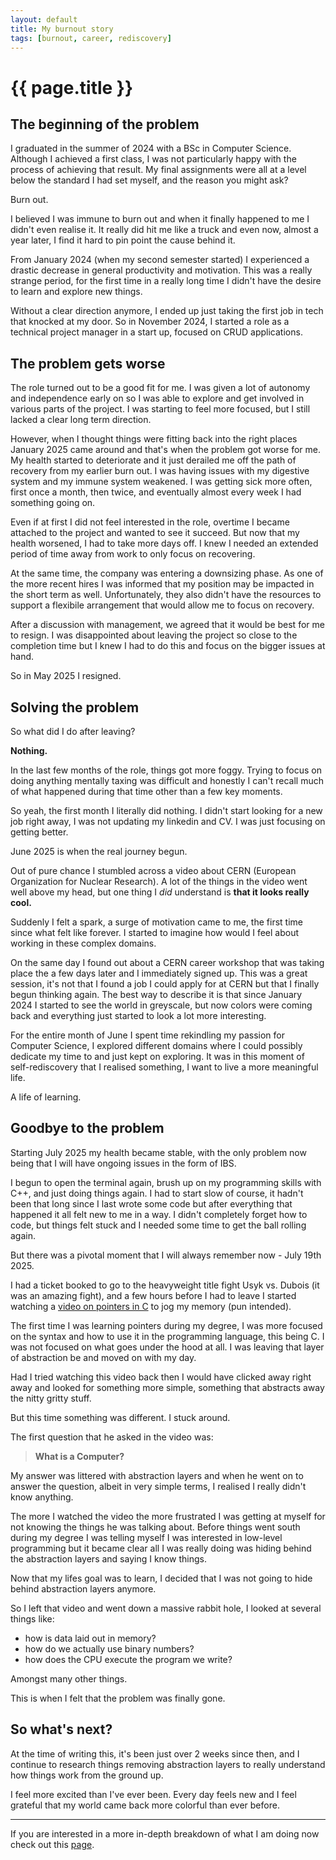```yaml
---
layout: default
title: My burnout story
tags: [burnout, career, rediscovery]
---
```


<h1 class="page-title">{{ page.title }}</h1>

## The beginning of the problem

I graduated in the summer of 2024 with a BSc in Computer Science. Although I achieved
a first class, I was not particularly happy with the process of achieving that result. 
My final assignments were all at a level below the standard I had set myself, 
and the reason you might ask? 

Burn out.

I believed I was immune to burn out and when it finally happened to me I didn't even
realise it. It really did hit me like a truck and even now, almost a year later, I 
find it hard to pin point the cause behind it.

From January 2024 (when my second semester started) I experienced a drastic decrease 
in general productivity and motivation. This was a really strange period, for the first
time in a really long time I didn't have the desire to learn and explore new things.

Without a clear direction anymore, I ended up just taking the first job in tech that
knocked at my door. So in November 2024, I started a role as a technical project 
manager in a start up, focused on CRUD applications.

## The problem gets worse

The role turned out to be a good fit for me. I was given a lot of autonomy and
independence early on so I was able to explore and get involved in various parts of 
the project. I was starting to feel more focused, but I still lacked a clear 
long term direction. 

However, when I thought things were fitting back into the right places January 2025
came around and that's when the problem got worse for me. My health started to
deteriorate and it just derailed me off the path of recovery from my earlier burn out.
I was having issues with my digestive system and my immune system weakened. I was
getting sick more often, first once a month, then twice, and eventually almost every
week I had something going on. 

Even if at first I did not feel interested in the role, overtime I became attached to
the project and wanted to see it succeed. But now that my health worsened, I had to 
take more days off. I knew I needed an extended period of time away from work to only
focus on recovering.

At the same time, the company was entering a downsizing phase. As one of the more 
recent hires I was informed that my position may be impacted in the short term as well.
Unfortunately, they also didn't have the resources to support a flexibile arrangement
that would allow me to focus on recovery.

After a discussion with management, we agreed that it would be best for me to resign.
I was disappointed about leaving the project so close to the completion time but I 
knew I had to do this and focus on the bigger issues at hand. 

So in May 2025 I resigned.

## Solving the problem

So what did I do after leaving? 

**Nothing.** 

In the last few months of the role, things got more foggy. Trying to focus on doing
anything mentally taxing was difficult and honestly I can't recall much of what 
happened during that time other than a few key moments.

So yeah, the first month I literally did nothing. I didn't start looking for a new job right
away, I was not updating my linkedin and CV. 
I was just focusing on getting better.

June 2025 is when the real journey begun.

Out of pure chance I stumbled across a video about CERN (European Organization for 
Nuclear Research). A lot of the things in the video went well above my head, but one 
thing I *did* understand is **that it looks really cool.** 

Suddenly I felt a spark, a surge of motivation came to me, the first time since what 
felt like forever. I started to imagine how would I feel about working in these 
complex domains.

On the same day I found out about a CERN career workshop that was taking place the 
a few days later and I immediately signed up. This was a great session, it's not that
I found a job I could apply for at CERN but that I finally begun thinking again.
The best way to describe it is that since January 2024 I started to see the world in 
greyscale, but now colors were coming back and everything just started to look a
lot more interesting.

For the entire month of June I spent time rekindling my passion for Computer Science,
I explored different domains where I could possibly dedicate my time to and just 
kept on exploring. It was in this moment of self-rediscovery that I realised something,
I want to live a more meaningful life. 

A life of learning.

## Goodbye to the problem

Starting July 2025 my health became stable, with the only problem now being that 
I will have ongoing issues in the form of IBS. 

I begun to open the terminal again, brush up on my programming skills with C++, 
and just doing things again. I had to start slow of course, it hadn't been that long
since I last wrote some code but after everything that happened it all felt new to me
in a way. I didn't completely forget how to code, but things felt stuck and I needed
some time to get the ball rolling again.

But there was a pivotal moment that I will always remember now - July 19th 2025.

I had a ticket booked to go to the heavyweight title fight Usyk vs. Dubois (it was an 
amazing fight), and a few hours before I had to leave I started watching a [video on pointers in C](https://www.youtube.com/watch?v=MIL2BK02X8A) to jog my memory 
(pun intended).

The first time I was learning pointers during my degree, I was more focused on the
syntax and how to use it in the programming language, this being C. I was not focused
on what goes under the hood at all. I was leaving that layer of abstraction be and 
moved on with my day. 

Had I tried watching this video back then I would have clicked away right away and
looked for something more simple, something that abstracts away the nitty gritty stuff.

But this time something was different. I stuck around.

The first question that he asked in the video was:

> **What is a Computer?** 

My answer was littered with abstraction layers and when he went on to answer the 
question, albeit in very simple terms, I realised I really didn't know anything.

The more I watched the video the more frustrated I was getting at myself for not 
knowing the things he was talking about. Before things went south during my degree 
I was telling myself I was interested in low-level programming but it became clear
all I was really doing was hiding behind the abstraction layers and saying I know 
things.

Now that my lifes goal was to learn, I decided that I was not going to hide behind 
abstraction layers anymore. 

So I left that video and went down a massive rabbit hole, I looked at several things
like:
- how is data laid out in memory?
- how do we actually use binary numbers?
- how does the CPU execute the program we write?

Amongst many other things.

This is when I felt that the problem was finally gone.

## So what's next?

At the time of writing this, it's been just over 2 weeks since then, and I continue 
to research things removing abstraction layers to really understand how things work 
from the ground up.

I feel more excited than I've ever been. Every day feels new and I feel grateful
that my world came back more colorful than ever before.

---

If you are interested in a more in-depth breakdown of what I am doing now check out 
this [page](/now/).
